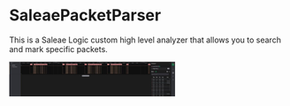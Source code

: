 # SaleaePacketParser
This is a Saleae Logic custom high level analyzer that allows you to search and mark specific packets.

<img src="images/1.jpg" width="300" >

